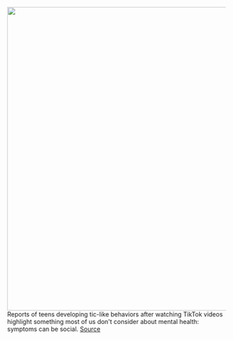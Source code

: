 <img src='https://cdn.vox-cdn.com/thumbor/fztK-9ZI9jeyRtHiPUU6PwQBYp8=/0x0:2040x1360/1200x675/filters:focal(857x517:1183x843)/cdn.vox-cdn.com/uploads/chorus_image/image/70132987/acastro_211111_4875_0001.0.jpg' width='700px' /><br/>
Reports of teens developing tic-like behaviors after watching TikTok videos highlight something most of us don't consider about mental health: symptoms can be social.
<a href='https://www.theverge.com/2021/11/12/22772157/tiktok-tics-suggestible-distress-teens'> Source <a/>